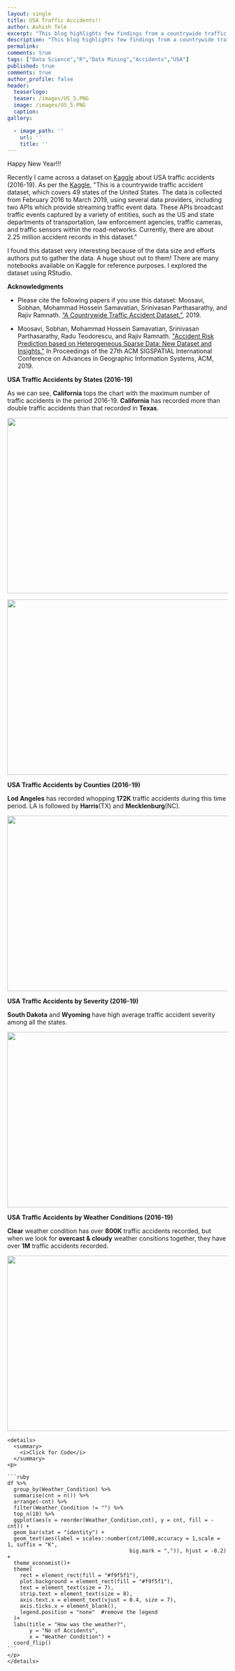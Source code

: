 ```yaml
---
layout: single
title: USA Traffic Accidents!!
author: Ashish Tele
excerpt: "This blog highlights few findings from a countrywide traffic accident dataset (USA), collected from February 2016 to December 2019, using several data providers, including two APIs which provide streaming traffic event data. There are about 3.0 million accident records in this dataset."
description: "This blog highlights few findings from a countrywide traffic accident dataset (USA), collected from February 2016 to December 2019, using several data providers, including two APIs which provide streaming traffic event data. There are about 3.0 million accident records in this dataset."
permalink:
comments: true
tags: ["Data Science","R","Data Mining","Accidents","USA"]
published: true
comments: true
author_profile: false
header:
  teaserlogo:
  teaser: /images/US_5.PNG
  image: /images/US_5.PNG
  caption:
gallery:

  - image_path: ''
    url: ''
    title: ''
---
```

Happy New Year!!!

Recently I came across a dataset on [Kaggle](https://www.kaggle.com/sobhanmoosavi/us-accidents) about USA traffic accidents (2016-19). As per the [Kaggle](https://www.kaggle.com/sobhanmoosavi/us-accidents), "This is a countrywide traffic accident dataset, which covers 49 states of the United States. The data is collected from February 2016 to March 2019, using several data providers, including two APIs which provide streaming traffic event data. These APIs broadcast traffic events captured by a variety of entities, such as the US and state departments of transportation, law enforcement agencies, traffic cameras, and traffic sensors within the road-networks. Currently, there are about 2.25 million accident records in this dataset."

I found this dataset very interesting because of the data size and efforts authors put to gather the data. A huge shout out to them! There are many notebooks available on Kaggle for reference purposes. I explored the dataset using RStudio.

**Acknowledgments**

* Please cite the following papers if you use this dataset:
  Moosavi, Sobhan, Mohammad Hossein Samavatian, Srinivasan Parthasarathy, and Rajiv Ramnath. [“A Countrywide Traffic Accident Dataset.”](https://arxiv.org/abs/1906.05409), 2019.

* Moosavi, Sobhan, Mohammad Hossein Samavatian, Srinivasan Parthasarathy, Radu Teodorescu, and Rajiv Ramnath. ["Accident Risk Prediction based on Heterogeneous Sparse Data: New Dataset and Insights."](https://arxiv.org/abs/1906.05409) In Proceedings of the 27th ACM SIGSPATIAL International Conference on Advances in Geographic Information Systems, ACM, 2019.

**USA Traffic Accidents by States (2016-19)**

As we can see, **California** tops the chart with the maximum number of traffic accidents in the period 2016-19. **California** has recorded more than double traffic accidents than that recorded in **Texas**.

<p align="center">
  <img width="600" height="400" src="/images/US_1.PNG">
</p>


<p align="center">
  <img width="600" height="400" src="/images/US_2.PNG">
</p>


**USA Traffic Accidents by Counties (2016-19)**

**Lod Angeles** has recorded whopping **172K** traffic accidents during this time period. LA is followed by **Harris**(TX) and **Mecklenburg**(NC). 

<p align="center">
  <img width="600" height="400" src="/images/US_3.PNG">
</p>

**USA Traffic Accidents by Severity (2016-19)**

**South Dakota** and **Wyoming** have high average traffic accident severity among all the states. 

<p align="center">
  <img width="600" height="400" src="/images/US_4.PNG">
</p>


**USA Traffic Accidents by Weather Conditions (2016-19)**

**Clear** weather condition has over **800K** traffic accidents recorded, but when we look for **overcast & cloudy** weather consitions together, they have over **1M** traffic accidents recorded.

<p align="center">
  <img width="600" height="400" src="/images/US_6.PNG">
</p>

    <details>
      <summary>
        <i>Click for Code</i>
      </summary>
    <p>

    ```ruby
    df %>% 
      group_by(Weather_Condition) %>% 
      summarise(cnt = n()) %>% 
      arrange(-cnt) %>% 
      filter(Weather_Condition != "") %>% 
      top_n(10) %>% 
      ggplot(aes(x = reorder(Weather_Condition,cnt), y = cnt, fill = -cnt)) + 
      geom_bar(stat = "identity") +
      geom_text(aes(label = scales::number(cnt/1000,accuracy = 1,scale = 1, suffix = "K",
                                           big.mark = ",")), hjust = -0.2) +
      theme_economist()+
      theme(
        rect = element_rect(fill = "#f9f5f1"),
        plot.background = element_rect(fill = "#f9f5f1"),
        text = element_text(size = 7),
        strip.text = element_text(size = 8),
        axis.text.x = element_text(vjust = 0.4, size = 7),
        axis.ticks.x = element_blank(),
        legend.position = "none"  #remove the legend
      )+
      labs(title = "How was the weather?",
           y = "No of Accidents",
           x = "Weather Condition") +
      coord_flip()
    ```
    </p>
    </details>
